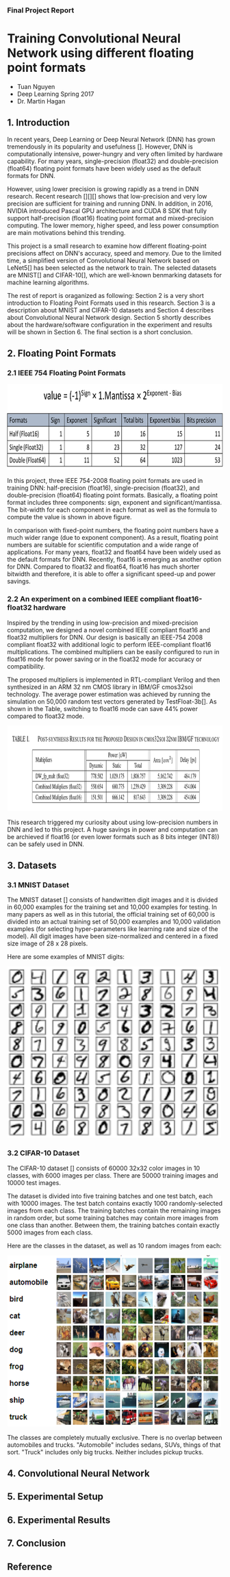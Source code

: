 ### Final Project Report
# Training Convolutional Neural Network using different floating point formats
  * Tuan Nguyen
  * Deep Learning Spring 2017
  * Dr. Martin Hagan
  
## 1. Introduction

In recent years, Deep Learning or Deep Neural Network (DNN) has grown tremendously in its popularity and usefulness []. However, DNN is computationally intensive, power-hungry and very often limited by hardware capability. For many years, single-precision (float32) and double-precision (float64) floating point formats have been widely used as the default formats for DNN. 

However, using lower precision is growing rapidly as a trend in DNN research. Recent research [][][] shows that low-precision and very low precision are sufficient for training and running DNN. In addition, in 2016, NVIDIA introduced Pascal GPU architecture and CUDA 8 SDK that fully support half-precision (float16) floating point format and mixed-precision computing. The lower memory, higher speed, and less power consumption are main motivations behind this trending. 

This project is a small research to examine how different floating-point precisions affect on DNN's accuracy, speed and memory. Due to the limited time, a simplified version of Convolutional Neural Network based on LeNet5[] has been selected as the network to train. The selected datasets are MNIST[] and CIFAR-10[], which are well-known benmarking datasets for machine learning algorithms.

The rest of report is oraganized as following: Section 2 is a very short introduction to Floating Point Formats used in this research. Section 3 is a description about MNIST and CIFAR-10 datasets and Section 4 describes about Convolutional Neural Network design. Section 5 shortly describes about the hardware/software configuration in the experiment and results will be shown in Section 6. The final section is a short conclusion.
## 2. Floating Point Formats
### 2.1 IEEE 754 Floating Point Formats

<img src="ieee_fp.png" alt="fp" width="600" height="200"/>

In this project, three IEEE 754-2008 floating point formats are used in training DNN: half-precision (float16), single-precision (float32), and double-precision (float64) floating point formats. Basically, a floating point format includes three components: sign, exponent and significant/mantissa. The bit-width for each component in each format as well as the formula to compute the value is shown in above figure.

In comparison with fixed-point numbers, the floating point numbers have a much wider range (due to exponent component). As a result, floating point numbers are suitable for scientific computation and a wide range of applications. For many years, float32 and float64 have been widely used as the default formats for DNN. Recently, float16 is emerging as another option for DNN. Compared to float32 and float64, float16 has much shorter bitwidth and therefore, it is able to offer a significant speed-up and power savings.

### 2.2 An experiment on a combined IEEE compliant float16-float32 hardware

Inspired by the trending in using low-precision and mixed-precision computation, we designed a novel combined IEEE compliant float16 and float32 multipliers for DNN. Our design is basically an IEEE-754 2008 compliant float32 with additional logic to perform IEEE-compliant float16 multiplications. The combined multipliers can be easily configured to run in float16 mode for power saving or in the float32 mode for accuracy or compatibility. 

The proposed multipliers is implemented in RTL-compliant Verilog and then synthesized in an ARM 32 nm CMOS library in IBM/GF cmos32soi technology. The average power estimation was achieved by running the simulation on 50,000 random test vectors generated by TestFloat-3b[].  As shown in the Table, switching to float16 mode can save 44% power compared to float32 mode.

<img src="fp_cb.png" alt="fp_cb" width="800" height="200"/>

This research triggered my curiosity about using low-precision numbers in DNN and led to this project. A huge savings in power and computation can be archieved if float16 (or even lower formats such as 8 bits integer (INT8)) can be safely used in DNN.

## 3. Datasets

### 3.1 MNIST Dataset

The MNIST dataset [] consists of handwritten digit images and it is divided in 60,000 examples for the training set and 10,000 examples for testing. In many papers as well as in this tutorial, the official training set of 60,000 is divided into an actual training set of 50,000 examples and 10,000 validation examples (for selecting hyper-parameters like learning rate and size of the model). All digit images have been size-normalized and centered in a fixed size image of 28 x 28 pixels. 

Here are some examples of MNIST digits:

<img src="mnist.png" alt="cifar10" width="500" height="400"/>	

### 3.2 CIFAR-10 Dataset
The CIFAR-10 dataset [] consists of 60000 32x32 color images in 10 classes, with 6000 images per class. There are 50000 training images and 10000 test images. 

The dataset is divided into five training batches and one test batch, each with 10000 images. The test batch contains exactly 1000 randomly-selected images from each class. The training batches contain the remaining images in random order, but some training batches may contain more images from one class than another. Between them, the training batches contain exactly 5000 images from each class. 

Here are the classes in the dataset, as well as 10 random images from each:

<img src="cifar10.png" alt="cifar10" width="500" height="400"/>			

The classes are completely mutually exclusive. There is no overlap between automobiles and trucks. "Automobile" includes sedans, SUVs, things of that sort. "Truck" includes only big trucks. Neither includes pickup trucks.

## 4. Convolutional Neural Network

## 5. Experimental Setup


## 6. Experimental Results

## 7. Conclusion

## Reference

